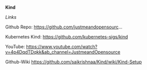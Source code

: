 **Kind**

*Links*

Github Repo:
https://github.com/justmeandopensourc...

Kubernetes Kind:
https://github.com/kubernetes-sigs/kind

YouTube: 
https://www.youtube.com/watch?v=4p4DqdTDqkk&ab_channel=JustmeandOpensource

Github-Wiki
https://github.com/saikrishnaa/Kind/wiki/Kind-Setup
